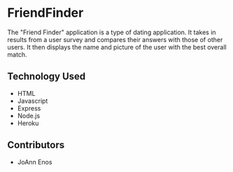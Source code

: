 # FriendFinder

The "Friend Finder" application is a type of dating application. It takes in results from a user survey and compares their answers with those of other users. It then displays the name and picture of the user with the best overall match. 

## Technology Used
* HTML
* Javascript
* Express
* Node.js
* Heroku 

## Contributors
* JoAnn Enos